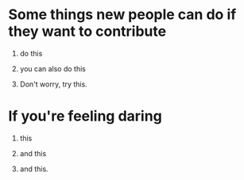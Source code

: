 # Some things new people can do if they want to contribute

1. do this

2. you can also do this

3. Don't worry, try this. 

# If you're feeling daring

1. this

2. and this

3. and this.
